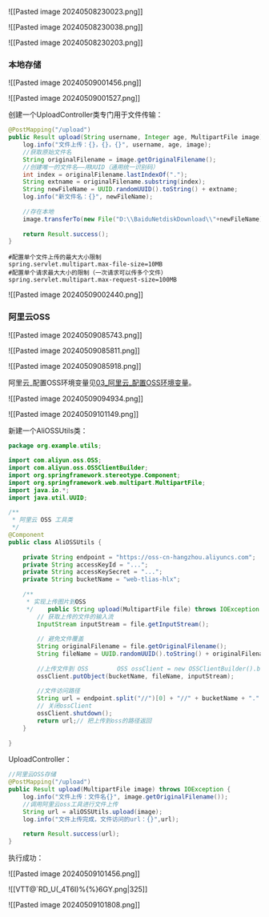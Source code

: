 ![[Pasted image 20240508230023.png]]

![[Pasted image 20240508230038.png]]

![[Pasted image 20240508230203.png]]

### 本地存储

![[Pasted image 20240509001456.png]]

![[Pasted image 20240509001527.png]]

创建一个UploadController类专门用于文件传输：

```Java
@PostMapping("/upload")  
public Result upload(String username, Integer age, MultipartFile image) throws IOException {  
    log.info("文件上传：{}，{}，{}", username, age, image);  
    //获取原始文件名  
    String originalFilename = image.getOriginalFilename();  
    //创建唯一的文件名——用UUID（通用统一识别码）  
    int index = originalFilename.lastIndexOf(".");  
    String extname = originalFilename.substring(index);  
    String newFileName = UUID.randomUUID().toString() + extname;  
    log.info("新文件名：{}", newFileName);  
  
    //存在本地  
    image.transferTo(new File("D:\\BaiduNetdiskDownload\\"+newFileName));  
  
    return Result.success();  
}
```

```
#配置单个文件上传的最大大小限制  
spring.servlet.multipart.max-file-size=10MB  
#配置单个请求最大大小的限制（一次请求可以传多个文件）  
spring.servlet.multipart.max-request-size=100MB
```
![[Pasted image 20240509002440.png]]

### 阿里云OSS

![[Pasted image 20240509085743.png]]

![[Pasted image 20240509085811.png]]

![[Pasted image 20240509085918.png]]

阿里云_配置OSS环境变量见[03_阿里云_配置OSS环境变量](https://blog.csdn.net/qq_59621600/article/details/134859770)。

![[Pasted image 20240509094934.png]]

![[Pasted image 20240509101149.png]]

新建一个AliOSSUtils类：
```java
package org.example.utils;  
  
import com.aliyun.oss.OSS;  
import com.aliyun.oss.OSSClientBuilder;  
import org.springframework.stereotype.Component;  
import org.springframework.web.multipart.MultipartFile;  
import java.io.*;  
import java.util.UUID;  
  
/**  
 * 阿里云 OSS 工具类  
 */  
@Component  
public class AliOSSUtils {  
  
    private String endpoint = "https://oss-cn-hangzhou.aliyuncs.com";  
    private String accessKeyId = "...";  
    private String accessKeySecret = "...";  
    private String bucketName = "web-tlias-hlx";  
  
    /**  
     * 实现上传图片到OSS  
     */    public String upload(MultipartFile file) throws IOException {  
        // 获取上传的文件的输入流  
        InputStream inputStream = file.getInputStream();  
  
        // 避免文件覆盖  
        String originalFilename = file.getOriginalFilename();  
        String fileName = UUID.randomUUID().toString() + originalFilename.substring(originalFilename.lastIndexOf("."));  
  
        //上传文件到 OSS        OSS ossClient = new OSSClientBuilder().build(endpoint, accessKeyId, accessKeySecret);  
        ossClient.putObject(bucketName, fileName, inputStream);  
  
        //文件访问路径  
        String url = endpoint.split("//")[0] + "//" + bucketName + "." + endpoint.split("//")[1] + "/" + fileName;  
        // 关闭ossClient  
        ossClient.shutdown();  
        return url;// 把上传到oss的路径返回  
    }  
  
}
```

UploadController：

```java
//阿里云OSS存储  
@PostMapping("/upload")  
public Result upload(MultipartFile image) throws IOException {  
    log.info("文件上传：文件名{}", image.getOriginalFilename());  
    //调用阿里云oss工具进行文件上传  
    String url = aliOSSUtils.upload(image);  
    log.info("文件上传完成，文件访问的url：{}",url);  
  
    return Result.success(url);  
}
```

执行成功：

![[Pasted image 20240509101456.png]]

![[VTT@`RD_U(_4T6I)%{%}6GY.png|325]]

![[Pasted image 20240509101808.png]]

